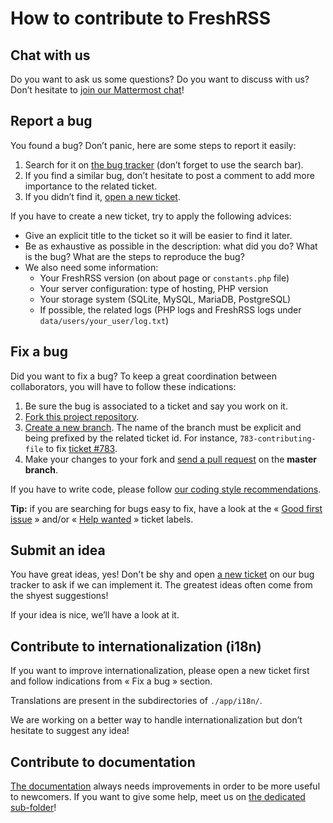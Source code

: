 # How to contribute to FreshRSS

## Chat with us

Do you want to ask us some questions? Do you want to discuss with us?
Don’t hesitate to [join our Mattermost chat](https://framateam.org/signup_user_complete/?id=e2680d3e3128b9fac8fdb3003b0024ee)!


## Report a bug

You found a bug? Don’t panic, here are some steps to report it easily:

1. Search for it on [the bug tracker](https://github.com/FreshRSS/FreshRSS/issues) (don’t forget to use the search bar).
2. If you find a similar bug, don’t hesitate to post a comment to add more importance to the related ticket.
3. If you didn’t find it, [open a new ticket](https://github.com/FreshRSS/FreshRSS/issues/new).

If you have to create a new ticket, try to apply the following advices:

- Give an explicit title to the ticket so it will be easier to find it later.
- Be as exhaustive as possible in the description: what did you do? What is the bug? What are the steps to reproduce the bug?
- We also need some information:
	- Your FreshRSS version (on about page or `constants.php` file)
	- Your server configuration: type of hosting, PHP version
	- Your storage system (SQLite, MySQL, MariaDB, PostgreSQL)
	- If possible, the related logs (PHP logs and FreshRSS logs under `data/users/your_user/log.txt`)

## Fix a bug

Did you want to fix a bug? To keep a great coordination between collaborators, you will have to follow these indications:

1. Be sure the bug is associated to a ticket and say you work on it.
2. [Fork this project repository](https://help.github.com/articles/fork-a-repo/).
3. [Create a new branch](https://help.github.com/articles/creating-and-deleting-branches-within-your-repository/). The name of the branch must be explicit and being prefixed by the related ticket id. For instance, `783-contributing-file` to fix [ticket #783](https://github.com/FreshRSS/FreshRSS/issues/783).
4. Make your changes to your fork and [send a pull request](https://help.github.com/articles/using-pull-requests/) on the **master branch**.

If you have to write code, please follow [our coding style recommendations](https://freshrss.github.io/FreshRSS/en/developers/01_First_steps.html).

**Tip:** if you are searching for bugs easy to fix, have a look at the « [Good first issue](https://github.com/FreshRSS/FreshRSS/issues?q=label%3A%22good+first+issue+%3Ababy%3A%22) » and/or « [Help wanted](https://github.com/FreshRSS/FreshRSS/issues?q=label%3A%22help+wanted+%3Aoctocat%3A%22) » ticket labels.

## Submit an idea

You have great ideas, yes! Don't be shy and open [a new ticket](https://github.com/FreshRSS/FreshRSS/issues/new) on our bug tracker to ask if we can implement it. The greatest ideas often come from the shyest suggestions!

If your idea is nice, we’ll have a look at it.

## Contribute to internationalization (i18n)

If you want to improve internationalization, please open a new ticket first and follow indications from « Fix a bug » section.

Translations are present in the subdirectories of `./app/i18n/`.

We are working on a better way to handle internationalization but don’t hesitate to suggest any idea!

## Contribute to documentation

[The documentation](https://freshrss.github.io/FreshRSS/) always needs improvements in order to be more useful to newcomers. If you want to give some help, meet us on [the dedicated sub-folder](https://github.com/FreshRSS/FreshRSS/tree/master/docs)!
